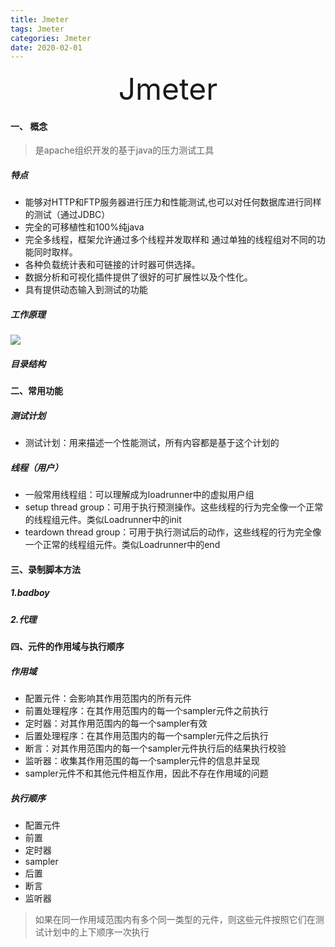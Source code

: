 ```yaml
---
title: Jmeter
tags: Jmeter
categories: Jmeter
date: 2020-02-01
---
```


<div align='center' ><font size='70'>Jmeter</font></div>

#### 一、 概念

> 是apache组织开发的基于java的压力测试工具

##### 特点
* 能够对HTTP和FTP服务器进行压力和性能测试,也可以对任何数据库进行同样的测试（通过JDBC）
* 完全的可移植性和100%纯java
* 完全多线程，框架允许通过多个线程并发取样和 通过单独的线程组对不同的功能同时取样。
* 各种负载统计表和可链接的计时器可供选择。
* 数据分析和可视化插件提供了很好的可扩展性以及个性化。
* 具有提供动态输入到测试的功能

##### 工作原理
![](https://fuzui.oss-cn-shenzhen.aliyuncs.com/img/20200129163622.png)

##### 目录结构


#### 二、常用功能

##### 测试计划
* 测试计划：用来描述一个性能测试，所有内容都是基于这个计划的
##### 线程（用户）
* 一般常用线程组：可以理解成为loadrunner中的虚拟用户组
* setup thread group：可用于执行预测操作。这些线程的行为完全像一个正常的线程组元件。类似Loadrunner中的init
* teardown thread group：可用于执行测试后的动作，这些线程的行为完全像一个正常的线程组元件。类似Loadrunner中的end

#### 三、录制脚本方法
##### 1.badboy
##### 2.代理

#### 四、元件的作用域与执行顺序
##### 作用域
* 配置元件：会影响其作用范围内的所有元件
* 前置处理程序：在其作用范围内的每一个sampler元件之前执行
* 定时器：对其作用范围内的每一个sampler有效
* 后置处理程序：在其作用范围内的每一个sampler元件之后执行
* 断言：对其作用范围内的每一个sampler元件执行后的结果执行校验
* 监听器：收集其作用范围的每一个sampler元件的信息并呈现
* sampler元件不和其他元件相互作用，因此不存在作用域的问题

##### 执行顺序
* 配置元件
* 前置
* 定时器
* sampler
* 后置
* 断言
* 监听器
>如果在同一作用域范围内有多个同一类型的元件，则这些元件按照它们在测试计划中的上下顺序一次执行